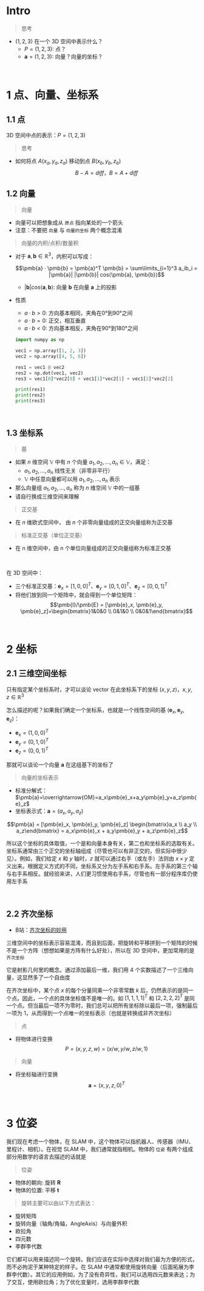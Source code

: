 &emsp;
# Intro
>思考
- $(1, 2, 3)$ 在一个 3D 空间中表示什么？
  - $P = (1, 2, 3)$: 点？
  - $\pmb{a} = (1, 2, 3)$: 向量？向量的坐标？

&emsp;
# 1 点、向量、坐标系
## 1.1 点
3D 空间中点的表示：$P = (1, 2, 3)$

>思考
- 如何将点 $A(x_a, y_a, z_a)$ 移动到点 $B(x_b, y_b, z_b)$
$$B - A = diff，B = A + diff$$

## 1.2 向量
>向量
- 向量可以把想象成从 `原点` 指向某处的一个箭头
- 注意：不要把 `向量` 与 `向量的坐标` 两个概念混淆

>向量的内积/点积/数量积
- 对于 $\pmb{a}, \pmb{b} ∈ \mathbb{R}^3$，内积可以写成：

  $$\pmb{a} · \pmb{b} = \pmb{a}^T \pmb{b} = \sum\limits_{i=1}^3 a_ib_i = |\pmb{a}| |\pmb{b}| cos⟨\pmb{a}, \pmb{b}⟩$$
  - $|\pmb{b}| cos⟨\pmb{a}, \pmb{b}⟩$: 向量 $\pmb{b}$ 在向量 $\pmb{a}$ 上的投影
- 性质
  - $a·b>0$: 方向基本相同，夹角在0°到90°之间
  - $a·b=0$: 正交，相互垂直  
  - $a·b<0$: 方向基本相反，夹角在90°到180°之间
  ```py
  import numpy as np

  vec1 = np.array([1, 2, 3])
  vec2 = np.array([4, 5, 6])

  res1 = vec1 @ vec2
  res2 = np.dot(vec1, vec2)
  res3 = vec1[0]*vec2[0] + vec1[1]*vec2[1] + vec1[2]*vec2[2]

  print(res1)
  print(res2)
  print(res3)
  ```

&emsp;
## 1.3 坐标系

>基
- 如果 $n$ 维空间 $\mathbb{V}$ 中有 $n$ 个向量 $a_1, a_2, ..., a_n \in \mathbb{V}$，满足：
  - $a_1, a_2, ..., a_n$ 线性无关（非零非平行）
  - $\mathbb{V}$ 中任意向量都可以用 $a_1, a_2, ..., a_n$ 表示
- 那么向量组 $a_1, a_2, ..., a_n$ 称为 $n$ 维空间 $\mathbb{V}$ 中的一组基
- 请自行换成三维空间来理解

>正交基
- 在 $n$ 维欧式空间中， 由 $n$ 个非零向量组成的正交向量组称为正交基

>标准正交基（单位正交基）
- 在 n 维空间中，由 n 个单位向量组成的正交向量组称为标准正交基

&emsp;

在 3D 空间中：
- 三个标准正交基：$\pmb{e}_x = [1,0,0]^T$、$\pmb{e}_y = [0,1,0]^T$、$\pmb{e}_z = [0,0,1]^T$
- 将他们放到同一个矩阵中，就会得到一个单位矩阵：
  $$\pmb{I}/\pmb{E} = [\pmb{e}_x, \pmb{e}_y, \pmb{e}_z]=\begin{bmatrix}1&0&0 \\ 0&1&0 \\ 0&0&1\end{bmatrix}$$


&emsp;
# 2 坐标
## 2.1 三维空间坐标

只有指定某个坐标系时，才可以谈论 vector 在此坐标系下的坐标 $(x, y, z)， x,y,z \in \mathbb{R}^3$

怎么描述的呢？如果我们确定一个坐标系，也就是一个线性空间的基 $(\pmb{e}_x, \pmb{e}_y, \pmb{e}_z)$：
- $\pmb{e}_x = (1,0,0)^T$
- $\pmb{e}_y = (0,1,0)^T$
- $\pmb{e}_z = (0,0,1)^T$



那就可以谈论一个向量 $\pmb{a}$ 在这组基下的坐标了

>向量的坐标表示
- 标准分解式：$\pmb{a}=\overrightarrow{OM}=a_x\pmb{e}_x+a_y\pmb{e}_y+a_z\pmb{e}_z$    
- 坐标表示式：$\pmb{a}=(a_x, a_y, a_z)$

$$\pmb{a} = [\pmb{e}_x, \pmb{e}_y, \pmb{e}_z]
\begin{bmatrix}a_x \\ a_y \\ a_z\end{bmatrix}   = a_x\pmb{e}_x + a_y\pmb{e}_y + a_z\pmb{e}_z$$

所以这个坐标的具体取值，一个是和向量本身有关，第二也和坐标系的选取有关。坐标系通常由三个正交的坐标轴组成（尽管也可以有非正交的，但实际中很少见）。例如，我们给定 $x$ 和 $y$ 轴时，$z$ 就可以通过右手（或左手）法则由 $x × y$ 定义出来。根据定义方式的不同，坐标系又分为左手系和右手系。左手系的第三个轴与右手系相反。就经验来讲，人们更习惯使用右手系，尽管也有一部分程序库仍使用左手系

&emsp;
## 2.2 齐次坐标
- B站：[齐次坐标的妙用](https://www.bilibili.com/video/BV1LS4y1b7xZ?spm_id_from=333.337.search-card.all.click&vd_source=ead820d10887c21595d014f264bcbb35)


三维空间中的坐标表示容易混淆，而且到后面，把旋转和平移拼到一个矩阵的时候不是一个方阵（想想如果是方阵有什么好处），所以在 3D 空间中，更加常用的是 `齐次坐标`

它是射影几何里的概念。通过添加最后一维，我们用 4 个实数描述了一个三维向量，这显然多了一个自由度

在齐次坐标中，某个点 $x$ 的每个分量同乘一个非零常数 $k$ 后，仍然表示的是同一个点。因此，一个点的具体坐标值不是唯一的。如 $[1, 1, 1, 1]^T$ 和 $[2, 2, 2, 2]^T$ 是同一个点。但当最后一项不为零时，我们总可以把所有坐标除以最后一项，强制最后一项为 $1$，从而得到一个点唯一的坐标表示（也就是转换成非齐次坐标）

>点
- 将物体进行变换
$$P = (x, y, z, w)=(x/w, y/w, z/w, 1)$$

>向量
- 将坐标轴进行变换
$$\pmb{a} = (x, y, z, 0)^T$$


&emsp;
# 3 位姿

我们现在考虑一个物体，在 SLAM 中，这个物体可以指机器人、传感器（IMU、里程计、相机）。在视觉 SLAM 中，我们通常就指相机。物体的 `位姿` 有两个组成部分用数学的语言去描述的话就是
>位姿
- 物体的朝向: 旋转 $\pmb{R}$
- 物体的位置: 平移 $\pmb{t}$



>旋转主要可以由以下方式表达：
- 旋转矩阵
- 旋转向量（轴角/角轴，AngleAxis）与向量外积
- 欧拉角
- 四元数
- 李群李代数

它们都可以用来描述同一个旋转。我们应该在实际中选择对我们最为方便的形式，而不必拘泥于某种特定的样子。在 SLAM 中通常都使用旋转向量（后面拓展为李群李代数）。其它的应用例如，为了没有奇异性，我们可以选用四元数来表达；为了交互，使用欧拉角；为了优化变量时，选用李群李代数